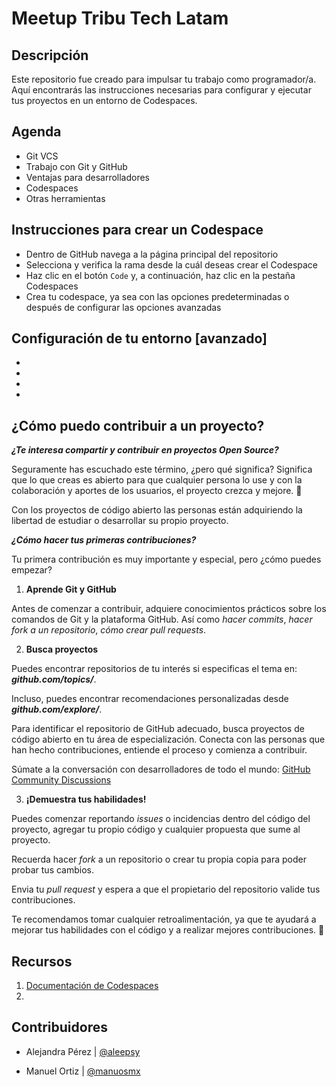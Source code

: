 # Meetup Tribu Tech Latam

## Descripción

Este repositorio fue creado para impulsar tu trabajo como programador/a. Aquí encontrarás las instrucciones necesarias para configurar y ejecutar tus proyectos en un entorno de Codespaces.

## Agenda

- Git VCS
- Trabajo con Git y GitHub
- Ventajas para desarrolladores
- Codespaces
- Otras herramientas

## Instrucciones para crear un Codespace

- Dentro de GitHub navega a la página principal del repositorio
- Selecciona y verifica la rama desde la cuál deseas crear el Codespace
- Haz clic en el botón ```Code``` y, a continuación, haz clic en la pestaña Codespaces
- Crea tu codespace, ya sea con las opciones predeterminadas o después de configurar las opciones avanzadas 


## Configuración de tu entorno [avanzado]

- 
- 
- 
- 

## ¿Cómo puedo contribuir a un proyecto?
**_¿Te interesa compartir y contribuir en proyectos Open Source?_**

Seguramente has escuchado este término, ¿pero qué significa?
Significa que lo que creas es abierto para que cualquier persona lo use y con la colaboración y aportes de los usuarios, el proyecto crezca y mejore. 🙌

Con los proyectos de código abierto las personas están adquiriendo la libertad de estudiar o desarrollar su propio proyecto.


**_¿Cómo hacer tus primeras contribuciones?_**

Tu primera contribución es muy importante y especial, pero ¿cómo puedes empezar?

1. **Aprende Git y GitHub**

Antes de comenzar a contribuir, adquiere conocimientos prácticos sobre los comandos de Git y la plataforma GitHub. Así como _hacer commits_, _hacer fork a un repositorio_, _cómo crear pull requests_.

2. **Busca proyectos**

Puedes encontrar repositorios de tu interés si especificas el tema en: **_github.com/topics/<topic>_**.

Incluso, puedes encontrar recomendaciones personalizadas desde _**github.com/explore/**_.

Para identificar el repositorio de GitHub adecuado, busca proyectos de código abierto en tu área de especialización. Conecta con las personas que han hecho contribuciones, entiende el proceso y comienza a contribuir.

Súmate a la conversación con desarrolladores de todo el mundo:
[GitHub Community Discussions](https://github.com/orgs/community/discussions)

3. **¡Demuestra tus habilidades!**

Puedes comenzar reportando _issues_ o incidencias dentro del código del proyecto, agregar tu propio código y cualquier propuesta que sume al proyecto.

Recuerda hacer _fork_ a un repositorio o crear tu propia copia para poder probar tus cambios.

Envia tu _pull request_ y espera a que el propietario del repositorio valide tus contribuciones.

Te recomendamos tomar cualquier retroalimentación, ya que te ayudará a mejorar tus habilidades con el código y a realizar mejores contribuciones. 🙌

## Recursos

1. [Documentación de Codespaces](https://docs.github.com/en/codespaces/overview#using-github-codespaces)
2. []()

## Contribuidores

- Alejandra Pérez | [@aleepsy](https://github.com/aleepsy)

- Manuel Ortiz | [@manuosmx](https://github.com/manuosmx)
